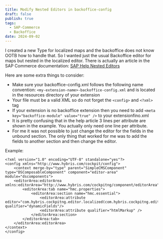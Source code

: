 ```yaml
---
title: Modify Nested Editors in backoffice-config
draft: false
publish: true
tags:
  - SAP-Commerce
  - Backoffice
date: 2024-09-02
---
```

I created a new Type for localized maps and the backoffice does not know OOTB how to handle that. So I wanted just the usual Backoffice editor for maps but nested in the localized editor. There is actually an article in the SAP Commerce documentation: [SAP Help Nested Editors](https://help.sap.com/docs/SAP_COMMERCE_CLOUD_PUBLIC_CLOUD/9b5366ff6eb34df5be29881ff55f97d2/8c163f19866910148f748048c64841eb.html?locale=en-US)

Here are some extra things to consider:

- Make sure your backoffice-config.xml follows the following name convention: `<my-extension-name>-backoffice-config.xml` and is located in the resources directory of your extension
- Your file must be a valid XML so do not forget the `<config>` and `<?xml>` tag
- If your extension is no backoffice extension then you need to add `<meta key="backoffice-module" value="true" />` to your extensionfino.xml
- It is pretty confusing that in the help article 3 lines per attribute are shown in the example. You actually only need one line per attribute. 
- For me it was not possible to just change the editor for the fields in the unbound section. The only thing that worked for me was to add the fields to another section and then change the editor.

Example:

```
<?xml version="1.0" encoding="UTF-8" standalone="yes"?>
<config xmlns="http://www.hybris.com/cockpit/config">
    <context merge-by="type" parent="SimpleCMSComponent" type="DSComposableComponent" component="editor-area" module="dscomponents">
    <editorArea:editorArea xmlns:editorArea="http://www.hybris.com/cockpitng/component/editorArea">
        <editorArea:tab name="hmc.properties">
            <editorArea:section name="hmc.essential">
                <editorArea:attribute editor="com.hybris.cockpitng.editor.localized(com.hybris.cockpitng.editor.defaultmap)" qualifier="dynamicFields"/>
                <editorArea:attribute qualifier="htmlMarkup" />
            </editorArea:section>
        </editorArea:tab>
    </editorArea:editorArea>
</context>
</config>
```

 